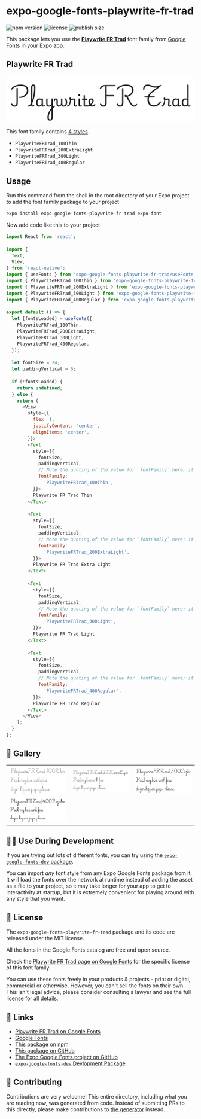 # expo-google-fonts-playwrite-fr-trad

![npm version](https://flat.badgen.net/npm/v/expo-google-fonts-playwrite-fr-trad)
![license](https://flat.badgen.net/github/license/expo/google-fonts)
![publish size](https://flat.badgen.net/packagephobia/install/expo-google-fonts-playwrite-fr-trad)

This package lets you use the [**Playwrite FR Trad**](https://fonts.google.com/specimen/Playwrite+FR+Trad) font family from [Google Fonts](https://fonts.google.com/) in your Expo app.

## Playwrite FR Trad

![Playwrite FR Trad](./font-family.png)

This font family contains [4 styles](#-gallery).

- `PlaywriteFRTrad_100Thin`
- `PlaywriteFRTrad_200ExtraLight`
- `PlaywriteFRTrad_300Light`
- `PlaywriteFRTrad_400Regular`

## Usage

Run this command from the shell in the root directory of your Expo project to add the font family package to your project
```sh
expo install expo-google-fonts-playwrite-fr-trad expo-font
```

Now add code like this to your project
```js
import React from 'react';

import {
  Text,
  View,
} from 'react-native';
import { useFonts } from 'expo-google-fonts-playwrite-fr-trad/useFonts';
import { PlaywriteFRTrad_100Thin } from 'expo-google-fonts-playwrite-fr-trad/100Thin';
import { PlaywriteFRTrad_200ExtraLight } from 'expo-google-fonts-playwrite-fr-trad/200ExtraLight';
import { PlaywriteFRTrad_300Light } from 'expo-google-fonts-playwrite-fr-trad/300Light';
import { PlaywriteFRTrad_400Regular } from 'expo-google-fonts-playwrite-fr-trad/400Regular';

export default () => {
  let [fontsLoaded] = useFonts({
    PlaywriteFRTrad_100Thin,
    PlaywriteFRTrad_200ExtraLight,
    PlaywriteFRTrad_300Light,
    PlaywriteFRTrad_400Regular,
  });

  let fontSize = 24;
  let paddingVertical = 6;

  if (!fontsLoaded) {
    return undefined;
  } else {
    return (
      <View
        style={{
          flex: 1,
          justifyContent: 'center',
          alignItems: 'center',
        }}>
        <Text
          style={{
            fontSize,
            paddingVertical,
            // Note the quoting of the value for `fontFamily` here; it expects a string!
            fontFamily:
              'PlaywriteFRTrad_100Thin',
          }}>
          Playwrite FR Trad Thin
        </Text>

        <Text
          style={{
            fontSize,
            paddingVertical,
            // Note the quoting of the value for `fontFamily` here; it expects a string!
            fontFamily:
              'PlaywriteFRTrad_200ExtraLight',
          }}>
          Playwrite FR Trad Extra Light
        </Text>

        <Text
          style={{
            fontSize,
            paddingVertical,
            // Note the quoting of the value for `fontFamily` here; it expects a string!
            fontFamily:
              'PlaywriteFRTrad_300Light',
          }}>
          Playwrite FR Trad Light
        </Text>

        <Text
          style={{
            fontSize,
            paddingVertical,
            // Note the quoting of the value for `fontFamily` here; it expects a string!
            fontFamily:
              'PlaywriteFRTrad_400Regular',
          }}>
          Playwrite FR Trad Regular
        </Text>
      </View>
    );
  }
};

```

## 🔡 Gallery


||||
|-|-|-|
|![PlaywriteFRTrad_100Thin](.//100Thin/PlaywriteFRTrad_100Thin.ttf.png)|![PlaywriteFRTrad_200ExtraLight](.//200ExtraLight/PlaywriteFRTrad_200ExtraLight.ttf.png)|![PlaywriteFRTrad_300Light](.//300Light/PlaywriteFRTrad_300Light.ttf.png)||
|![PlaywriteFRTrad_400Regular](.//400Regular/PlaywriteFRTrad_400Regular.ttf.png)||||


## 👩‍💻 Use During Development

If you are trying out lots of different fonts, you can try using the [`expo-google-fonts-dev` package](https://github.com/freeboub/google-fonts/tree/master/font-packages/dev#readme).

You can import *any* font style from any Expo Google Fonts package from it. It will load the fonts
over the network at runtime instead of adding the asset as a file to your project, so it may take longer
for your app to get to interactivity at startup, but it is extremely convenient
for playing around with any style that you want.

## 📖 License

The `expo-google-fonts-playwrite-fr-trad` package and its code are released under the MIT license.

All the fonts in the Google Fonts catalog are free and open source.

Check the [Playwrite FR Trad page on Google Fonts](https://fonts.google.com/specimen/Playwrite+FR+Trad) for the specific license of this font family.

You can use these fonts freely in your products & projects - print or digital, commercial or otherwise. However, you can't sell the fonts on their own. This isn't legal advice, please consider consulting a lawyer and see the full license for all details.

## 🔗 Links

- [Playwrite FR Trad on Google Fonts](https://fonts.google.com/specimen/Playwrite+FR+Trad)
- [Google Fonts](https://fonts.google.com/)
- [This package on npm](https://www.npmjs.com/package/expo-google-fonts-playwrite-fr-trad)
- [This package on GitHub](https://github.com/freeboub/google-fonts/tree/master/font-packages/playwrite-fr-trad)
- [The Expo Google Fonts project on GitHub](https://github.com/freeboub/google-fonts)
- [`expo-google-fonts-dev` Devlopment Package](https://github.com/freeboub/google-fonts/tree/master/font-packages/dev)

## 🤝 Contributing

Contributions are very welcome! This entire directory, including what you are reading now, was generated from code. Instead of submitting PRs to this directly, please make contributions to [the generator](https://github.com/freeboub/google-fonts/tree/master/packages/generator) instead.
